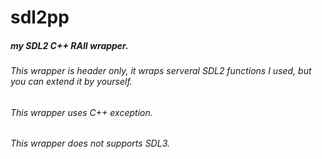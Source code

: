 # sdl2pp
##### my SDL2 C++ RAII wrapper.
###### This wrapper is header only, it wraps serveral SDL2 functions I used, but you can extend it by yourself. 
###### This wrapper uses C++ exception.
###### This wrapper does not supports SDL3.
